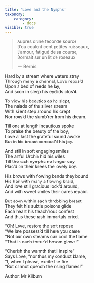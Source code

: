 ```yaml
---
title: 'Love and the Nymphs'
taxonomy:
    category:
        - docs
visible: true
---
```


> Auprés d’une fèconde source  
> D’ou coulent cent petites ruisseaux,  
> L’amour, fatigué de sa course,  
> Dormait sur un lit de roseaux  
> 
>  —  Bernis

Hard by a stream where waters stray  
Through many a channel, Love repos’d  
Upon a bed of reeds he lay,  
And soon in sleep his eyelids clos’d. 

To view his beauties as he slept,  
The naiads of the silver stream  
With silent step around his crept  
Nor rous’d the slumb’rer from his dream.  

Till one at length incautious spoke  
To praise the beauty of the boy,  
Love at last the grateful sound awoke  
But in his breast conceal’d his joy.

And still in soft engaging smiles  
The artful Urchin hid his wiles  
Till the rash nymphs no longer coy  
Plac’d on their knees the lovely boy.  

His brows with flowing bands they bound  
His hair with many a flowing braid,  
And love still gracious look’d around,  
And with sweet smiles their cares repaid.  

But soon within each throbbing breast  
They felt his subtle poisons glide  
Each heart his treach’rous confest  
And thus these rash immortals cried.  

“Oh! Love, restore the soft repose  
“We late possess’d till here you came  
“Not our own streams can cool the flame  
“That in each tortur’d bosom glows!”  

“Cherish the warmth that I inspire”  
Says Love, “nor thus my conduct blame,  
“I, when I please, excite the fire  
“But cannot quench the rising flames!”

<span id="author">Author: Mr Kilburn</span>